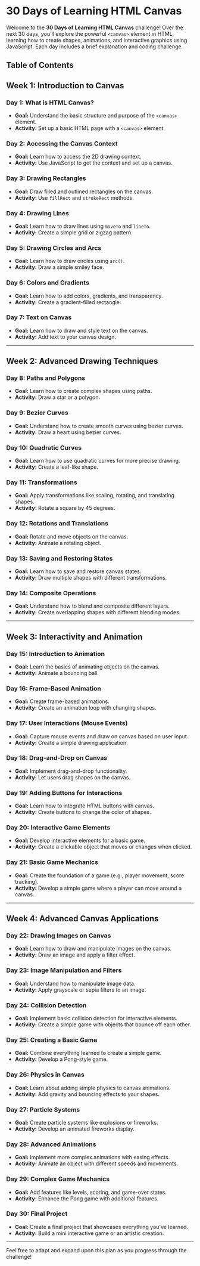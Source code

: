# 30 Days of Learning HTML Canvas

Welcome to the **30 Days of Learning HTML Canvas** challenge! Over the next 30 days, you'll explore the powerful `<canvas>` element in HTML, learning how to create shapes, animations, and interactive graphics using JavaScript. Each day includes a brief explanation and coding challenge.

## Table of Contents
## Week 1: Introduction to Canvas

### Day 1: What is HTML Canvas?
- **Goal:** Understand the basic structure and purpose of the `<canvas>` element.
- **Activity:** Set up a basic HTML page with a `<canvas>` element.

### Day 2: Accessing the Canvas Context
- **Goal:** Learn how to access the 2D drawing context.
- **Activity:** Use JavaScript to get the context and set up a canvas.

### Day 3: Drawing Rectangles
- **Goal:** Draw filled and outlined rectangles on the canvas.
- **Activity:** Use `fillRect` and `strokeRect` methods.

### Day 4: Drawing Lines
- **Goal:** Learn how to draw lines using `moveTo` and `lineTo`.
- **Activity:** Create a simple grid or zigzag pattern.

### Day 5: Drawing Circles and Arcs
- **Goal:** Learn how to draw circles using `arc()`.
- **Activity:** Draw a simple smiley face.

### Day 6: Colors and Gradients
- **Goal:** Learn how to add colors, gradients, and transparency.
- **Activity:** Create a gradient-filled rectangle.

### Day 7: Text on Canvas
- **Goal:** Learn how to draw and style text on the canvas.
- **Activity:** Add text to your canvas design.

---

## Week 2: Advanced Drawing Techniques

### Day 8: Paths and Polygons
- **Goal:** Learn how to create complex shapes using paths.
- **Activity:** Draw a star or a polygon.

### Day 9: Bezier Curves
- **Goal:** Understand how to create smooth curves using bezier curves.
- **Activity:** Draw a heart using bezier curves.

### Day 10: Quadratic Curves
- **Goal:** Learn how to use quadratic curves for more precise drawing.
- **Activity:** Create a leaf-like shape.

### Day 11: Transformations
- **Goal:** Apply transformations like scaling, rotating, and translating shapes.
- **Activity:** Rotate a square by 45 degrees.

### Day 12: Rotations and Translations
- **Goal:** Rotate and move objects on the canvas.
- **Activity:** Animate a rotating object.

### Day 13: Saving and Restoring States
- **Goal:** Learn how to save and restore canvas states.
- **Activity:** Draw multiple shapes with different transformations.

### Day 14: Composite Operations
- **Goal:** Understand how to blend and composite different layers.
- **Activity:** Create overlapping shapes with different blending modes.

---

## Week 3: Interactivity and Animation

### Day 15: Introduction to Animation
- **Goal:** Learn the basics of animating objects on the canvas.
- **Activity:** Animate a bouncing ball.

### Day 16: Frame-Based Animation
- **Goal:** Create frame-based animations.
- **Activity:** Create an animation loop with changing shapes.

### Day 17: User Interactions (Mouse Events)
- **Goal:** Capture mouse events and draw on canvas based on user input.
- **Activity:** Create a simple drawing application.

### Day 18: Drag-and-Drop on Canvas
- **Goal:** Implement drag-and-drop functionality.
- **Activity:** Let users drag shapes on the canvas.

### Day 19: Adding Buttons for Interactions
- **Goal:** Learn how to integrate HTML buttons with canvas.
- **Activity:** Create buttons to change the color of shapes.

### Day 20: Interactive Game Elements
- **Goal:** Develop interactive elements for a basic game.
- **Activity:** Create a clickable object that moves or changes when clicked.

### Day 21: Basic Game Mechanics
- **Goal:** Create the foundation of a game (e.g., player movement, score tracking).
- **Activity:** Develop a simple game where a player can move around a canvas.

---

## Week 4: Advanced Canvas Applications

### Day 22: Drawing Images on Canvas
- **Goal:** Learn how to draw and manipulate images on the canvas.
- **Activity:** Draw an image and apply a filter effect.

### Day 23: Image Manipulation and Filters
- **Goal:** Understand how to manipulate image data.
- **Activity:** Apply grayscale or sepia filters to an image.

### Day 24: Collision Detection
- **Goal:** Implement basic collision detection for interactive elements.
- **Activity:** Create a simple game with objects that bounce off each other.

### Day 25: Creating a Basic Game
- **Goal:** Combine everything learned to create a simple game.
- **Activity:** Develop a Pong-style game.

### Day 26: Physics in Canvas
- **Goal:** Learn about adding simple physics to canvas animations.
- **Activity:** Add gravity and bouncing effects to your shapes.

### Day 27: Particle Systems
- **Goal:** Create particle systems like explosions or fireworks.
- **Activity:** Develop an animated fireworks display.

### Day 28: Advanced Animations
- **Goal:** Implement more complex animations with easing effects.
- **Activity:** Animate an object with different speeds and movements.

### Day 29: Complex Game Mechanics
- **Goal:** Add features like levels, scoring, and game-over states.
- **Activity:** Enhance the Pong game with additional features.

### Day 30: Final Project
- **Goal:** Create a final project that showcases everything you’ve learned.
- **Activity:** Build a mini interactive game or an artistic creation.

---

Feel free to adapt and expand upon this plan as you progress through the challenge!
